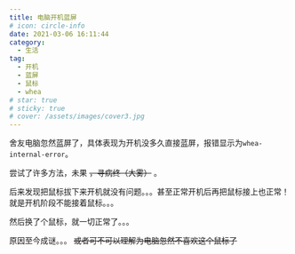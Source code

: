```yaml
---
title: 电脑开机蓝屏
# icon: circle-info
date: 2021-03-06 16:11:44
category:
  - 生活
tag:
  - 开机
  - 蓝屏
  - 鼠标
  - whea
# star: true
# sticky: true
# cover: /assets/images/cover3.jpg
---
```


舍友电脑忽然蓝屏了，具体表现为开机没多久直接蓝屏，报错显示为`whea-internal-error`。

尝试了许多方法，未果 ~~，寻病终（大雾）~~ 。

后来发现把鼠标拔下来开机就没有问题。。。甚至正常开机后再把鼠标接上也正常！就是开机阶段不能接着鼠标。。。

然后换了个鼠标，就一切正常了。。。

原因至今成谜。。。 ~~或者可不可以理解为电脑忽然不喜欢这个鼠标了~~